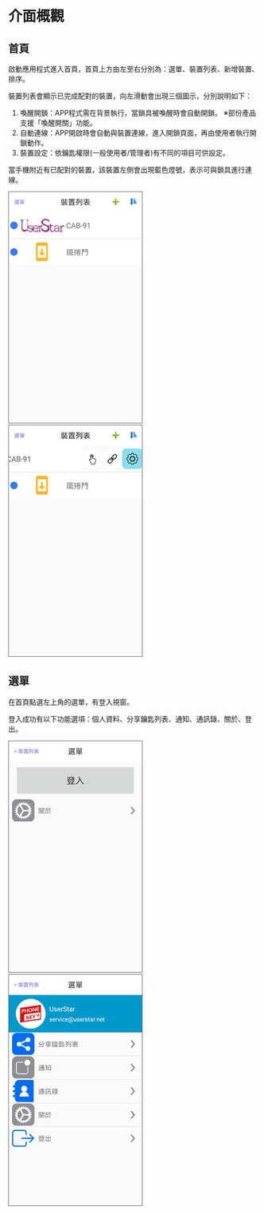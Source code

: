 # 介面概觀

## 首頁

啟動應用程式進入首頁，首頁上方由左至右分別為：選單、裝置列表、新增裝置、排序。

裝置列表會顯示已完成配對的裝置，向左滑動會出現三個圖示，分別說明如下：

1. 喚醒開鎖：APP程式需在背景執行，當鎖具被喚醒時會自動開鎖。 ※部份產品支援「喚醒開關」功能。
2. 自動連線：APP開啟時會自動與裝置連線，進入開鎖頁面，再由使用者執行開鎖動作。
3. 裝置設定：依鑰匙權限\(一般使用者/管理者\)有不同的項目可供設定。

當手機附近有已配對的裝置，該裝置左側會出現藍色燈號，表示可與鎖具進行連線。

![](../.gitbook/assets/screenshot_2018-12-20-14-44-52-375_com.userstar.phonekey.png) ![](../.gitbook/assets/screenshot_2018-12-21-14-04-22-395_com.userstar.phonekey.png)

## 選單

在首頁點選左上角的選單，有登入視窗。

登入成功有以下功能選項：個人資料、分享鑰匙列表、通知、通訊錄、關於、登出。

![](../.gitbook/assets/screenshot_2018-12-20-15-23-37-730_com.userstar.phonekey.png) ![](../.gitbook/assets/screenshot_2018-12-20-14-46-45-205_com.userstar.phonekey.png)

